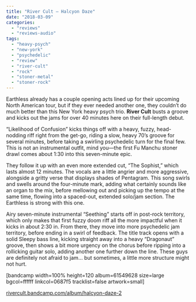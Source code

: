 ```yaml
---
title: "River Cult – Halcyon Daze"
date: "2018-03-09"
categories: 
  - "reviews"
  - "reviews-audio"
tags: 
  - "heavy-psych"
  - "new-york"
  - "psychedelic"
  - "review"
  - "river-cult"
  - "rock"
  - "stoner-metal"
  - "stoner-rock"
---
```


Earthless already has a couple opening acts lined up for their upcoming North American tour, but if they ever needed another one, they couldn’t do much better than this New York heavy psych trio. **River Cult** busts a groove and kicks out the jams for over 40 minutes here on their full-length debut.

“Likelihood of Confusion” kicks things off with a heavy, fuzzy, head-nodding riff right from the get-go, riding a slow, heavy 70’s groove for several minutes, before taking a swirling psychedelic turn for the final few. This is not an instrumental outfit, mind you—the first Fu Manchu stoner drawl comes about 1:30 into this seven-minute epic.

They follow it up with an even more extended cut, “The Sophist,” which lasts almost 12 minutes. The vocals are a little angrier and more aggressive, alongside a gritty verse that displays shades of Pentagram. This song swirls and swells around the four-minute mark, adding what certainly sounds like an organ to the mix, before mellowing out and picking up the tempo at the same time, flowing into a spaced-out, extended solo/jam section. The Earthless is strong with this one.

Airy seven-minute instrumental “Seething” starts off in post-rock territory, which only makes that first fuzzy doom riff all the more impactful when it kicks in about 2:30 in. From there, they move into more psychedelic jam territory, before ending in a swirl of feedback. The title track opens with a solid Sleepy bass line, kicking straight away into a heavy “Dragonaut” groove, then shows a bit more urgency on the chorus before ripping into a rollicking guitar solo, adding another one further down the line. These guys are definitely not afraid to jam… but sometimes, a little more structure might not hurt.

\[bandcamp width=100% height=120 album=61549628 size=large bgcol=ffffff linkcol=0687f5 tracklist=false artwork=small\]

[rivercult.bandcamp.com/album/halcyon-daze-2](https://rivercult.bandcamp.com/album/halcyon-daze-2)
